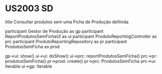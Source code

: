 # US2003 SD
title Consultar produtos sem uma Ficha de Produção definida

participant Gestor de Produção as gp
participant ReportProdutosSemFichaUI as ui
participant ProdutoReportingController as prc
participant ProdutoReportingRepository as pr
participant ProdutosSemFicha as prod

gp->ui: show()
ui->ui: doShow()
ui->prc: reportProdutosSemFicha()
prc->pr: produtosSemFicha()
pr->prod: create()
pr->prc: ProdutosSemFicha
prc->ui: Iterable<ProdutosSemFicha>
ui->gp: Iterable<ProdutosSemFicha>
